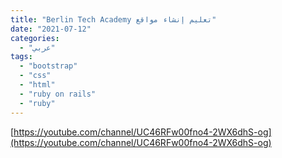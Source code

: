 ```yaml
---
title: "Berlin Tech Academy تعليم إنشاء مواقع"
date: "2021-07-12"
categories:
  - "عربي"
tags:
  - "bootstrap"
  - "css"
  - "html"
  - "ruby on rails"
  - "ruby"
---
```


[https://youtube.com/channel/UC46RFw00fno4-2WX6dhS-og](https://youtube.com/channel/UC46RFw00fno4-2WX6dhS-og)
